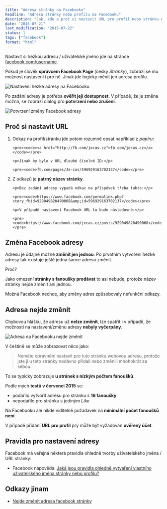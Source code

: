 ```yaml
---
title: "Adresa stránky na Facebooku"
headline: "Adresa stránky nebo profilu na Facebooku"
description: "Jak, kde a proč si nastavit URL pro profil nebo stránku na Facebooku."
date: "2015-07-21"
last_modification: "2015-07-22"
status: 1
tags: ["facebook"]
format: "html"
---
```


<p>Nastavit si hezkou adresu / uživatelské jméno jde na stránce <a href="https://www.facebook.com/username">facebook.com/username</a>.</p>

<p>Pokud je člověk <b>správcem Facebook Page</b> (česky <i>Stránky</i>), zobrazí se mu možnost nastavení i pro ně. Jinak jde logicky měnit jen adresa profilu.</p>

<p><img src="/files/facebook-url/nastaveni-url.png" alt="Nastavení hezké adresy na Facebooku" class="border"></p>





















<p>Po zadání adresy je potřeba <b>ověřit její dostupnost</b>. V případě, že je změna možná, se zobrazí dialog pro <b>potvrzení nebo zrušení</b>.</p>


<p><img src="/files/facebook-url/username.png" alt="Potvrzení změny Facebook adresy" class="border"></p>



























<h2 id="proc">Proč si nastavit URL</h2>

<ol>
  <li>
    <p>Odkaz na profil/stránku jde potom rozumně opsat například z <i>papíru</i>:</p>
    
    <pre><code><a href="http://fb.com/jecas.cz">fb.com/jecas.cz</a></code></pre>
    
    <p>Jinak by bylo v URL dlouhé číselné ID:</p>
    
    <pre><code>fb.com/pages/Je-cas/596929163702137</code></pre>
  </li>
    
  
  <li>
    <p>Z odkazů je <b>patrný název stránky</b>.</p>
    
    <p>Bez zadání adresy vypadá odkaz na příspěvek třeba takto:</p>
    
    <pre><code>https://www.facebook.com/permalink.php?story_fbid=929049820490068&amp;id=596929163702137</code></pre>
    
    <p>V případě nastavení Facebook URL to bude následovné:</p>
    
    <pre><code>https://www.facebook.com/jecas.cz/posts/929049820490068</code></pre>
  </li>
</ol>



<h2 id="zmena-adresy">Změna Facebook adresy</h2>

<p>Adresu je údajně možné <b>změnit jen jednou</b>. Po prvotním vytvoření hezké adresy tak existuje ještě jedna šance adresu změnit.</p>

<p>Proč?</p>

<p>Jako omezení <b>stránky s fanoušky prodávat</b> to asi nebude, protože název stránky nejde změnit ani jednou.</p>

<p>Možná Facebook nechce, aby změny adres způsobovaly nefunkční odkazy.</p>




<h2 id="nejde-zmenit">Adresa nejde změnit</h2>

<p>Chybovou hlášku, že adresu už <b>nelze změnit</b>, lze spatřit i v případě, že možnosti na nastavení/změnu adresy <b>nebyly vyčerpány</b>.</p>

<p><img src="/files/facebook-url/malo-fanousku.png" alt="Adresa na Facebooku nejde změnit" class="border"></p>










<p>V češtině se může zobrazovat něco jako:</p>

<blockquote>
  <p>Nemáte oprávnění nastavit pro tuto stránku webovou adresu, protože jste ji u této stránky nedávno přidali nebo změnili mnohokrát za sebou.</p>
</blockquote>




<p>To se typicky zobrazuje <b>u stránek s nízkým počtem fanoušků</b>.</p>

<p>Podle mých <b>testů v červenci 2015</b> se:</p>

<ul>
  <li>podařilo vytvořit adresu pro stránku s <b>16 fanoušky</b></li>
  
  <li>nepodařilo pro stránku s jediným <i>Like</i></li>
</ul>


<p>Na Facebooku ale nikde viditelně požadavek na <b>minimální počet fanoušků není</b>.</p>

<p>V případě přidání <b>URL pro profil</b> prý může být vyžadován <b>ověřený účet</b>.</p>




<h2 id="pravidla">Pravidla pro nastavení adresy</h2>

<p>Facebook má veřejná některá pravidla ohledně tvorby uživatelského jména / URL stránky:</p>

<div class="external-content">
  <ul>
    <li>Facebook nápověda: <a href="https://www.facebook.com/help/105399436216001">Jaká jsou pravidla ohledně vytváření vlastního uživatelského jména stránky nebo profilu?</a></li>
  </ul>  
</div>



<h2 id="odkazy">Odkazy jinam</h2>

<ul>
  <li><a href="http://diskuse.jakpsatweb.cz/?action=vthread&amp;forum=17&amp;topic=163918">Nejde změnit adresa facebook stránky</a></li>
</ul>